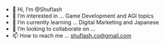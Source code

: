- 👋 Hi, I’m @Shuflash
- 👀 I’m interested in ... Game Development and AGI topics
- 🌱 I’m currently learning ... Digital Marketing and Japanese
- 💞️ I’m looking to collaborate on ... 
- 📫 How to reach me ... shuflash.co@gmail.com

<!---
Shuflash/Shuflash is a ✨ special ✨ repository because its `README.md` (this file) appears on your GitHub profile.
You can click the Preview link to take a look at your changes.
--->
